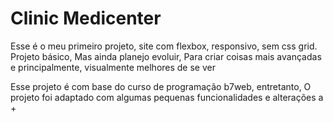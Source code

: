 # Clinic Medicenter

Esse é o meu primeiro projeto, site com flexbox, responsivo, sem css grid.
Projeto básico, Mas ainda planejo evoluir, Para criar coisas mais avançadas e principalmente, visualmente melhores de se ver

Esse projeto é com base do curso de programação b7web, entretanto, O projeto foi adaptado com algumas pequenas funcionalidades e alterações a +
